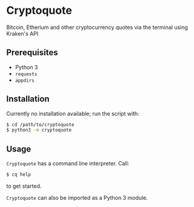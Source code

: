 # Cryptoquote
Bitcoin, Etherium and other cryptocurrency quotes via the terminal using Kraken's API

## Prerequisites
  - Python 3
  - `requests`
  - `appdirs`

## Installation
Currently no installation available; run the script with:
```bash
$ cd /path/to/cryptoquote
$ python3 -m cryptoquote
```

## Usage
`Cryptoquote` has a command line interpreter. Call:
```bash
$ cq help
```
to get started.

`Cryptoquote` can also be imported as a Python 3 module.

